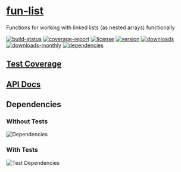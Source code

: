 # [fun-list](https://bagrounds.gitlab.io/fun-list)

Functions for working with linked lists (as nested arrays) functionally

[![build-status](https://gitlab.com/bagrounds/fun-list/badges/master/build.svg)](https://gitlab.com/bagrounds/fun-list/commits/master)
[![coverage-report](https://gitlab.com/bagrounds/fun-list/badges/master/coverage.svg)](https://gitlab.com/bagrounds/fun-list/commits/master)
[![license](https://img.shields.io/npm/l/fun-list.svg)](https://www.npmjs.com/package/fun-list)
[![version](https://img.shields.io/npm/v/fun-list.svg)](https://www.npmjs.com/package/fun-list)
[![downloads](https://img.shields.io/npm/dt/fun-list.svg)](https://www.npmjs.com/package/fun-list)
[![downloads-monthly](https://img.shields.io/npm/dm/fun-list.svg)](https://www.npmjs.com/package/fun-list)
[![dependencies](https://david-dm.org/bagrounds/fun-list/status.svg)](https://david-dm.org/bagrounds/fun-list)

## [Test Coverage](https://bagrounds.gitlab.io/fun-list/coverage/lcov-report/index.html)

## [API Docs](https://bagrounds.gitlab.io/fun-list/index.html)

## Dependencies

### Without Tests

![Dependencies](https://bagrounds.gitlab.io/fun-list/img/dependencies.svg)

### With Tests

![Test Dependencies](https://bagrounds.gitlab.io/fun-list/img/dependencies-test.svg)

